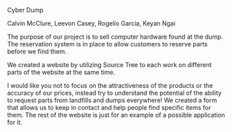 Cyber Dump

Calvin McClure, Leevon Casey, Rogelio Garcia, Keyan Ngai

The purpose of our project is to sell computer hardware found at the dump. The reservation system is in place to allow customers to reserve parts before we find them.

We created a website by utilizing Source Tree to each work on different parts of the website at the same time.

I would like you not to focus on the attractiveness of the products or the accuracy of our prices, instead try to understand the potential of the ability to request parts from landfills and dumps everywhere! We created a form that allows us to keep in contact and help people find specific items for them. The rest of the website is just for an example of a possible application for it.